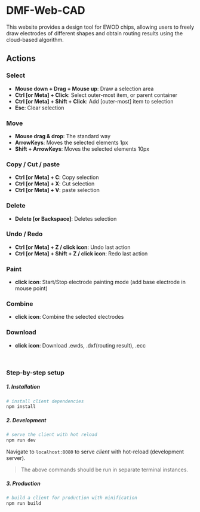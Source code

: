# DMF-Web-CAD

This website provides a design tool for EWOD chips, allowing users to freely draw electrodes of different shapes and obtain routing results using the cloud-based algorithm.

## Actions

### Select
* **Mouse down + Drag + Mouse up**: Draw a selection area
* **Ctrl [or Meta] + Click**: Select outer-most item, or parent container
* **Ctrl [or Meta] + Shift + Click**: Add [outer-most] item to selection
* **Esc**: Clear selection

### Move
* **Mouse drag & drop**: The standard way
* **ArrowKeys**: Moves the selected elements 1px
* **Shift + ArrowKeys**: Moves the selected elements 10px

### Copy / Cut / paste
* **Ctrl [or Meta] + C**: Copy selection
* **Ctrl [or Meta] + X**: Cut selection
* **Ctrl [or Meta] + V**: paste selection

### Delete
* **Delete [or Backspace]**: Deletes selection

### Undo / Redo
* **Ctrl [or Meta] + Z / click icon**: Undo last action
* **Ctrl [or Meta] + Shift + Z / click icon**: Redo last action

### Paint
* **click icon**: Start/Stop electrode painting mode (add base electrode in mouse point) 

### Combine
* **click icon**: Combine the selected electrodes

### Download
* **click icon**: Download .ewds, .dxf(routing result), .ecc

</br>

### Step-by-step setup

##### 1. Installation
``` bash
# install client dependencies
npm install
```

##### 2. Development
``` bash
# serve the client with hot reload
npm run dev
```
Navigate to `localhost:8080` to serve *client* with hot-reload (development server).

> The above commands should be run in separate terminal instances.

##### 3. Production
``` bash
# build a client for production with minification
npm run build
```
